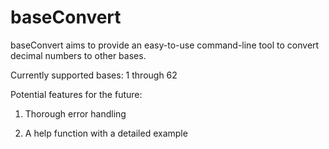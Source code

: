 # baseConvert
baseConvert aims to provide an easy-to-use command-line tool to convert decimal numbers to other bases.

Currently supported bases: 1 through 62

Potential features for the future:

1) Thorough error handling

2) A help function with a detailed example
